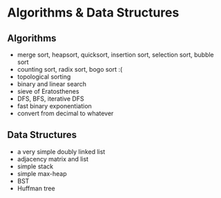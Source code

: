 # Algorithms & Data Structures

## Algorithms

- merge sort, heapsort, quicksort, insertion sort, selection sort, bubble sort
- counting sort, radix sort, bogo sort :(
- topological sorting
- binary and linear search
- sieve of Eratosthenes
- DFS, BFS, iterative DFS
- fast binary exponentiation
- convert from decimal to whatever

## Data Structures

- a very simple doubly linked list
- adjacency matrix and list
- simple stack
- simple max-heap
- BST
- Huffman tree
